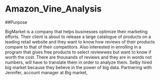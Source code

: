 # Amazon_Vine_Analysis

##Purpose

BigMarket is a company that helps businesses optimize their marketing efforts. Their client is about to release a large catalogue of products on a leading retail website and they want to know how reviews of their products compare to that of their competitors. Also interested in enrolling in a program that gives free products to select reviewwes but want to know if worth the cost. There are thousands of reviews and they are in words not numbers, will have to translate them in order to analyze them. Selby hired big market because they believe in the power of big data. Partnering with Jennifer, account manager at Big market, 
